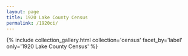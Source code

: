 ```yaml
---
layout: page
title: 1920 Lake County Census
permalink: /1920ci/
---
```


{% include collection_gallery.html collection='census' facet_by='label' only='1920 Lake County Census' %}
